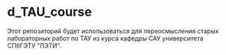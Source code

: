 # d_TAU_course
Этот репозиторий будет использоваться для переосмысления старых лабораторных работ по ТАУ из курса кафедры САУ университета СПбГЭТУ "ЛЭТИ".
